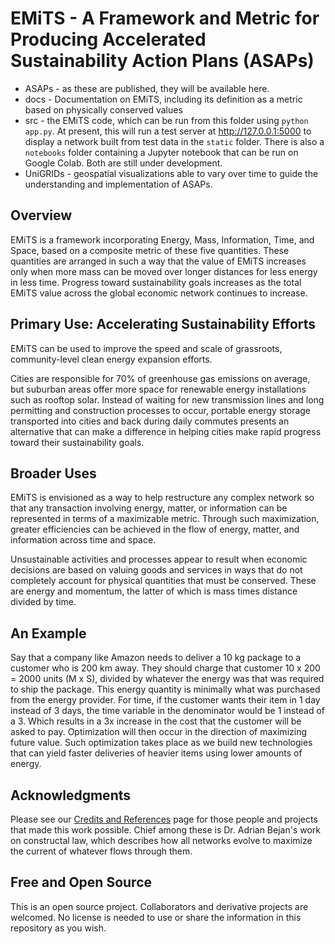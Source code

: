 # EMiTS - A Framework and Metric for Producing Accelerated Sustainability Action Plans (ASAPs) 

* ASAPs - as these are published, they will be available here.
* docs - Documentation on EMiTS, including its definition as a metric based on physically conserved values
* src - the EMiTS code, which can be run from this folder using `python app.py`. At present, this will run a test server at http://127.0.0.1:5000 to display a network built from test data in the `static` folder. There is also a `notebooks` folder containing a Jupyter notebook that can be run on Google Colab. Both are still under development.
* UniGRIDs - geospatial visualizations able to vary over time to guide the understanding and implementation of ASAPs.

## Overview

EMiTS is a framework incorporating Energy, Mass, Information, Time, and Space, based on a composite metric of these five quantities. These quantities are arranged in such a way that the value of EMiTS increases only when more mass can be moved over longer distances for less energy in less time. Progress toward sustainability goals increases as the total EMiTS value across the global economic network continues to increase.

## Primary Use: Accelerating Sustainability Efforts

EMiTS can be used to improve the speed and scale of grassroots, community-level clean energy expansion efforts.

Cities are responsible for 70% of greenhouse gas emissions on average, but suburban areas offer more space for renewable energy installations such as rooftop solar. Instead of waiting for new transmission lines and long permitting and construction processes to occur, portable energy storage transported into cities and back during daily commutes presents an alternative that can make a difference in helping cities make rapid progress toward their sustainability goals. 

## Broader Uses

EMiTS is envisioned as a way to help restructure any complex network so that any transaction involving energy, matter, or information can be represented in terms of a maximizable metric. Through such maximization, greater efficiencies can be achieved in the flow of energy, matter, and information across time and space.

Unsustainable activities and processes appear to result when  economic decisions are based on valuing goods and services in ways that do not completely account for physical quantities that must be conserved. These are energy and momentum, the latter of which is mass times distance divided by time. 

## An Example

Say that a company like Amazon needs to deliver a 10 kg package to a customer who is 200 km away. They should charge that customer 10 x 200 = 2000 units (M x S), divided by whatever the energy was that was required to ship the package. This energy quantity is minimally what was purchased from the energy provider. For time, if the customer wants their item in 1 day instead of 3 days, the time variable in the denominator would be 1 instead of a 3. Which results in a 3x increase in the cost that the customer will be asked to pay. Optimization will then occur in the direction of maximizing future value. Such optimization takes place as we build new technologies that can yield faster deliveries of heavier items using lower amounts of energy.

## Acknowledgments

Please see our [Credits and References](https://github.com/terranexum/EMiTS/tree/main/Credits_and_References) page for those people and projects that made this work possible. Chief among these is Dr. Adrian Bejan's work on constructal law, which describes how all networks evolve to maximize the current of whatever flows through them. 

## Free and Open Source

This is an open source project. Collaborators and derivative projects are welcomed. No license is needed to use or share the information in this repository as you wish. 
